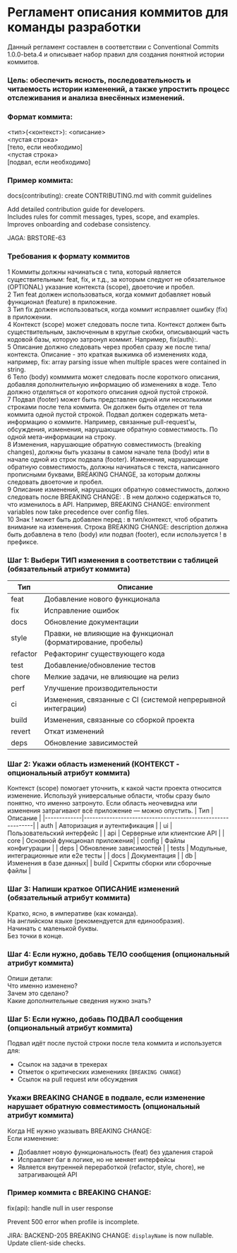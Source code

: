 # Регламент описания коммитов для команды разработки
Данный регламент составлен в соответствии с Conventional Commits 1.0.0-beta.4 и описывает набор правил для создания понятной истории коммитов.
### Цель: обеспечить ясность, последовательность и читаемость истории изменений, а также упростить процесс отслеживания и анализа внесённых изменений.
### Формат коммита:
<тип>(<контекст>): <описание>  
<пустая строка>  
[тело, если необходимо]  
<пустая строка>  
[подвал, если необходимо]

### Пример коммита:
docs(contributing): create CONTRIBUTING.md with commit guidelines  

Add detailed contribution guide for developers.  
Includes rules for commit messages, types, scope, and examples.  
Improves onboarding and codebase consistency.  

JAGA: BRSTORE-63 
### Требования к формату коммитов
1 Коммиты должны начинаться с типа, который является существительным: feat, fix, и т.д., за которым следуют не обязательное (OPTIONAL) указание контекста (scope), двоеточие и пробел.  
2 Тип feat должен использоваться, когда коммит добавляет новый функционал (feature) в приложение.  
3 Тип fix должен использоваться, когда коммит исправляет ошибку (fix) в приложении.  
4 Контекст (scope) может следовать после типа. Контекст должен быть существительным, заключенным в круглые скобки, описывающий часть кодовой базы, которую затронул коммит. Например, fix(auth):.  
5 Описание должно следовать через пробел сразу же после типа/контекста. Описание - это краткая выжимка об изменениях кода, например, fix: array parsing issue when multiple spaces were contained in string.  
6 Тело (body) комммита может следовать после короткого описания, добавляя дополнительную информацию об изменениях в коде. Тело должно отделяться от короткого описания одной пустой строкой.  
7 Подвал (footer) может быть представлен одной или несколькими строками после тела коммита. Он должен быть отделен от тела коммита одной пустой строкой. Подвал должен содержать мета-информацию о коммите. Например, связанные pull-request’ы, обсуждения, изменения, нарушающие обратную совместимость. По одной мета-информации на строку.  
8 Изменения, нарушающие обратную совместимость (breaking changes), должны быть указаны в самом начале тела (body) или в начале одной из строк подвала (footer). Изменения, нарушающие обратную совместимость, должны начинаться с текста, написанного прописными буквами, BREAKING CHANGE, за которым должны следовать двоеточие и пробел.  
9 Описание изменений, нарушающих обратную совместимость, должно следовать после BREAKING CHANGE: . В нем должно содержаться то, что изменилось в API. Например, BREAKING CHANGE: environment variables now take precedence over config files.  
10 Знак ! может быть добавлен перед : в тип/контекст, чтоб обратить внимание на изменения. Строка BREAKING CHANGE: description должна  быть добавлена в тело (body) или подвал (footer), если используется ! в префиксе.  

### Шаг 1: Выбери ТИП изменения в соответствии с таблицей (обязательный атрибут коммита)

| Тип         | Описание                                                   | 
|-------------|------------------------------------------------------------|
| feat        | Добавление нового функционала                              | 
| fix         | Исправление ошибок                                         | 
| docs        | Обновление документации                                    | 
| style       | Правки, не влияющие на функционал (форматирование, пробелы)| 
| refactor    | Рефакторинг существующего кода                             | 
| test        | Добавление/обновление тестов                               |
| chore       | Мелкие задачи, не влияющие на релиз                        | 
| perf        | Улучшение производительности                               | 
| ci          | Изменения, связанные с CI (системой непрерывной интеграции)| 
| build       | Изменения, связанные со сборкой проекта                    | 
| revert      | Откат изменений                                            | 
| deps        | Обновление зависимостей                                    | 

### Шаг 2: Укажи область изменений (КОНТЕКСТ - опциональный атрибут коммита)
Контекст (scope) помогает уточнить, к какой части проекта относится изменение. Используй универсальные области, чтобы сразу было понятно, что именно затронуто.
Если область неочевидна или изменения затрагивают всё приложение — можно опустить.
| Тип         | Описание                                                   | 
|-------------|------------------------------------------------------------|
| auth        | Авторизация и аутентификация                           | 
| ui         | Пользовательский интерфейс                                       | 
| api        | Серверные или клиентские API                                 | 
| core       | Основной функционал приложения| 
| config    | Файлы конфигурации                             | 
| deps        | Обновление зависимостей                               |
| tests       | Модульные, интеграционные или e2e тесты                        | 
| docs        | Документация                           | 
| db          | Изменения в базе данных| 
| build       | Скрипты сборки или сборочные файлы                    | 

### Шаг 3: Напиши краткое ОПИСАНИЕ изменений (обязательный атрибут коммита)
Кратко, ясно, в императиве (как команда).  
На английском языке (рекомендуется для единообразия).  
Начинать с маленькой буквы.  
Без точки в конце.


### Шаг 4: Если нужно, добавь ТЕЛО сообщения (опциональный атрибут коммита)
Опиши детали:  
Что именно изменено?  
Зачем это сделано?  
Какие дополнительные сведения нужно знать?

### Шаг 5: Если нужно, добавь ПОДВАЛ сообщения (опциональный атрибут коммита)
Подвал идёт после пустой строки после тела коммита и используется для:
- Ссылок на задачи в трекерах
- Отметок о критических изменениях (`BREAKING CHANGE`)
- Ссылок на pull request или обсуждения

### Укажи BREAKING CHANGE в подвале, если изменение нарушает обратную совместимость (опциональный атрибут коммита)
Когда НЕ нужно указывать BREAKING CHANGE:  
Если изменение:  
- Добавляет новую функциональность (feat) без удаления старой  
- Исправляет баг в логике, но не меняет интерфейсы  
- Является внутренней переработкой (refactor, style, chore), не затрагивающей API  

### Пример коммита с BREAKING CHANGE:
fix(api): handle null in user response  

Prevent 500 error when profile is incomplete.  

JIRA: BACKEND-205
BREAKING CHANGE: `displayName` is now nullable. 
Update client-side checks.  
 

